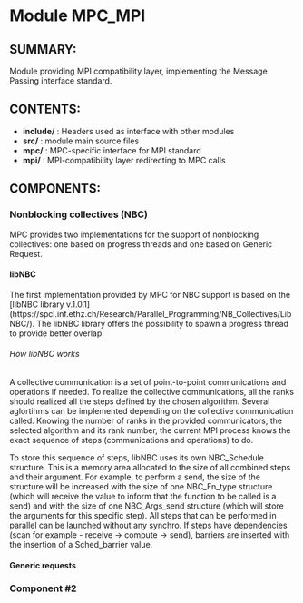 Module MPC_MPI
======================

SUMMARY:
--------

Module providing MPI compatibility layer, implementing the Message Passing
interface standard.

CONTENTS:
---------
* **include/** : Headers used as interface with other modules
* **src/**     : module main source files
* **mpc/**     : MPC-specific interface for MPI standard
* **mpi/**     : MPI-compatibility layer redirecting to MPC calls


COMPONENTS:
-----------

### Nonblocking collectives (NBC)

MPC provides two implementations for the support of nonblocking collectives: one based on progress threads and one based on Generic Request.

#### libNBC

<p>The first implementation provided by MPC for NBC support is based on the [libNBC library v.1.0.1](https://spcl.inf.ethz.ch/Research/Parallel_Programming/NB_Collectives/LibNBC/).
The libNBC library offers the possibility to spawn a progress thread to provide better overlap.</p>


###### How libNBC works
<p>A collective communication is a set of point-to-point communications and operations if needed. To realize the collective communications, all the ranks should realized all the steps defined by the chosen algorithm. Several aglortihms can be implemented depending on the collective communication called. Knowing the number of ranks in the provided communicators, the selected algorithm and its rank number, the current MPI process knows the exact sequence of steps (communications and operations) to do.

To store this sequence of steps, libNBC uses its own NBC_Schedule structure. This is a memory area allocated to the size of all combined steps and their argument.
For example, to perform a send, the size of the structure will be increased with the size of one NBC_Fn_type structure (which will receive the value to inform that the function to be called is a send) and with the size of one NBC_Args_send structure (which will store the arguments for this specific step).
All steps that can be performed in parallel can be launched without any synchro. If steps have dependencies (scan for example - receive -> compute -> send), barriers are inserted with the insertion of a Sched_barrier value.</p>



#### Generic requests




### Component #2
